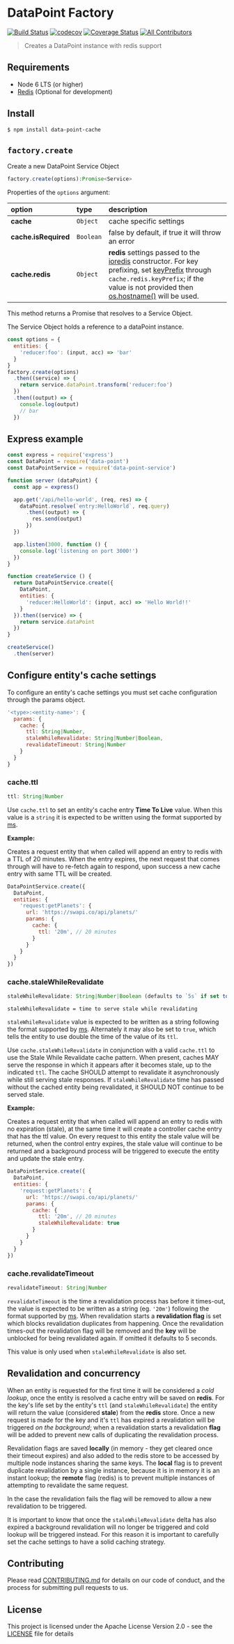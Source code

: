 # DataPoint Factory

[![Build Status](https://travis-ci.org/ViacomInc/data-point.svg?branch=master)](https://travis-ci.org/ViacomInc/data-point) [![codecov](https://codecov.io/gh/ViacomInc/data-point/branch/master/graph/badge.svg)](https://codecov.io/gh/ViacomInc/data-point) [![Coverage Status](https://coveralls.io/repos/github/ViacomInc/data-point/badge.svg?branch=master)](https://coveralls.io/github/ViacomInc/data-point?branch=master) [![All Contributors](https://img.shields.io/badge/all_contributors-7-orange.svg?style=flat-square)](https://github.com/ViacomInc/data-point#contributors)

> Creates a DataPoint instance with redis support

## Requirements

- Node 6 LTS (or higher)
- [Redis](https://redis.io/) (Optional for development)

## Install

```bash
$ npm install data-point-cache
```

## `factory.create`

Create a new DataPoint Service Object


```js
factory.create(options):Promise<Service>
```

Properties of the `options` argument:

| option | type | description |
|:---|:---|:---|
| **cache** | `Object` | cache specific settings |
| **cache.isRequired** | `Boolean` | false by default, if true it will throw an error |
| **cache.redis** | `Object` | **redis** settings passed to the [ioredis](https://github.com/luin/ioredis/blob/master/API.md#new-redisport-host-options) constructor. For key prefixing, set [keyPrefix](https://github.com/luin/ioredis#transparent-key-prefixing) through `cache.redis.keyPrefix`; if the value is not provided then [os.hostname()](https://nodejs.org/api/os.html#os_os_hostname) will be used. |

This method returns a Promise that resolves to a Service Object. 

The Service Object holds a reference to a dataPoint instance. 

```js
const options = {
  entities: {
    'reducer:foo': (input, acc) => 'bar'
  }
}
factory.create(options)
  .then((service) => {
    return service.dataPoint.transform('reducer:foo')
  })
  .then((output) => {
    console.log(output)
    // bar
  })
```

## Express example

```js
const express = require('express')
const DataPoint = require('data-point')
const DataPointService = require('data-point-service')

function server (dataPoint) {
  const app = express()

  app.get('/api/hello-world', (req, res) => {
    dataPoint.resolve(`entry:HelloWorld`, req.query)
      .then((output) => {
        res.send(output)
      })
  })

  app.listen(3000, function () {
    console.log('listening on port 3000!')
  })
}

function createService () {
  return DataPointService.create({
    DataPoint,
    entities: {
      'reducer:HelloWorld': (input, acc) => 'Hello World!!'
    }
  }).then((service) => {
    return service.dataPoint
  })
}

createService()
  .then(server)
```

## <a name="entity-params-cache">Configure entity's cache settings</a>

To configure an entity's cache settings you must set cache configuration through the params object.

```js
'<type>:<entity-name>': {
  params: {
    cache: {
      ttl: String|Number,
      staleWhileRevalidate: String|Number|Boolean,
      revalidateTimeout: String|Number
    }
  }
}
```

### cache.ttl

```js
ttl: String|Number
```

Use `cache.ttl` to set an entity's cache entry **Time To Live** value. When this value is a `string` it is expected to be written using the format supported by [ms](https://www.npmjs.com/package/ms).

**Example:**

Creates a request entity that when called will append an entry to redis with a TTL of 20 minutes. When the entry expires, the next request that comes through will have to re-fetch again to respond, upon success a new cache entry with same TTL will be created.

```js
DataPointService.create({
  DataPoint,
  entities: {
    'request:getPlanets': {
      url: 'https://swapi.co/api/planets/'
      params: {
        cache: {
          ttl: '20m', // 20 minutes
        }
      }
    }
  }
})
```

### cache.staleWhileRevalidate

```js
staleWhileRevalidate: String|Number|Boolean (defaults to `5s` if set to `true`)
```

`staleWhileRevalidate = time to serve stale while revalidating`

`staleWhileRevalidate` value is expected to be written as a string following the format supported by [ms](https://www.npmjs.com/package/ms). Alternately it may also be set to `true`, which tells the entity to use double the time of the value of its `ttl`.

Use `cache.staleWhileRevalidate` in conjunction with a valid `cache.ttl` to use the Stale While Revalidate cache pattern. When present, caches MAY serve the response in which it appears after it becomes stale, up to the indicated `ttl`. The cache SHOULD attempt to revalidate it asynchronously while still serving stale responses. If `staleWhileRevalidate` time has passed without the cached entity being revalidated, it SHOULD NOT continue to be served stale.

**Example:**

Creates a request entity that when called will append an entry to redis with no expiration (stale), at the same time it will create a controller cache entry that has the ttl value. On every request to this entity the stale value will be returned, when the control entry expires, the stale value will continue to be returned and a background process will be triggered to execute the entity and update the stale entry.

```js
DataPointService.create({
  DataPoint,
  entities: {
    'request:getPlanets': {
      url: 'https://swapi.co/api/planets/'
      params: {
        cache: {
          ttl: '20m', // 20 minutes
          staleWhileRevalidate: true
        }
      }
    }
  }
})
```

### cache.revalidateTimeout

```js
revalidateTimeout: String|Number
```


`revalidateTimeout` is the time a revalidation process has before it times-out, the value is expected to be written as a string (eg. `'20m'`) following the format supported by [ms](https://www.npmjs.com/package/ms). When revalidation starts a **revalidation flag** is set which blocks revalidation duplicates from happening. Once the revalidation times-out the revalidation flag will be removed and the **key** will be unblocked for being revalidated again. If omitted it defaults to 5 seconds. 

This value is only used when `staleWhileRevalidate` is also set.

## Revalidation and concurrency

When an entity is requested for the first time it will be considered a _cold lookup_, once the entity is resolved a cache entry will be saved on **redis**. For the key's life set by the entity's `ttl` (and `staleWhileRevalidate`) the entity will return the value (considered **stale**) from the **redis** store. Once a new request is made for the key and it's `ttl` has expired a revalidation will be triggered _on the background_; when a revalidation starts a revalidation **flag** will be added to prevent new calls of duplicating the revalidation process. 

Revalidation flags are saved **locally** (in memory - they get cleared once their timeout expires) and also added to the redis store to be accessed by multiple node instances sharing the same keys. The **local** flag is to prevent duplicate revalidation by a single instance, because it is in memory it is an instant lookup; the **remote** flag (redis) is to prevent multiple instances of attempting to revalidate the same request.  

In the case the revalidation fails the flag will be removed to allow a new revalidation to be triggered.

It is important to know that once the `staleWhileRevalidate` delta has also expired a background revalidation will no longer be triggered and cold lookup will be triggered instead. For this reason it is important to carefully set the cache settings to have a solid caching strategy.

## <a name="contributing">Contributing</a>

Please read [CONTRIBUTING.md](https://github.com/ViacomInc/data-point/blob/master/CONTRIBUTING.md) for details on our code of conduct, and the process for submitting pull requests to us.

## <a name="license">License</a>

This project is licensed under the  Apache License Version 2.0 - see the [LICENSE](LICENSE) file for details
